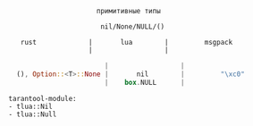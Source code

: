 
                          примитивные типы

                           nil/None/NULL/()

       rust             |       lua        |         msgpack
                        |                  |
```rust
                        |                  |
  (), Option::<T>::None |       nil        |         "\xc0"
                        |    box.NULL      |
```

    tarantool-module:
    - tlua::Nil
    - tlua::Null

